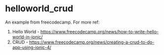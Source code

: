 # helloworld_crud
An example from freecodecamp. For more ref: 
1. Hello World - https://www.freecodecamp.org/news/how-to-write-hello-world-in-ionic/  
2. CRUD - https://www.freecodecamp.org/news/creating-a-crud-to-do-app-using-ionic-4/
